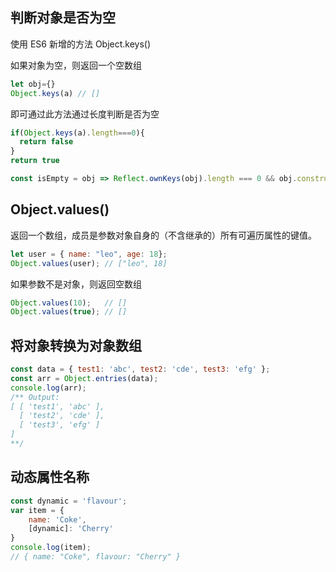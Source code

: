 ## 判断对象是否为空
使用 ES6 新增的方法 Object.keys()

如果对象为空，则返回一个空数组
```js
let obj={}
Object.keys(a) // []
```
即可通过此方法通过长度判断是否为空
```js
if(Object.keys(a).length===0){
  return false
}
return true
```

```js
const isEmpty = obj => Reflect.ownKeys(obj).length === 0 && obj.constructor === Object;
```

## Object.values()

返回一个数组，成员是参数对象自身的（不含继承的）所有可遍历属性的键值。
```js
let user = { name: "leo", age: 18};
Object.values(user); // ["leo", 18]
```

如果参数不是对象，则返回空数组
```js
Object.values(10);   // []
Object.values(true); // []
```

## 将对象转换为对象数组
```js
const data = { test1: 'abc', test2: 'cde', test3: 'efg' };
const arr = Object.entries(data);
console.log(arr);
/** Output:
[ [ 'test1', 'abc' ],
  [ 'test2', 'cde' ],
  [ 'test3', 'efg' ]
]
**/
```

## 动态属性名称

```js
const dynamic = 'flavour';
var item = {
    name: 'Coke',
    [dynamic]: 'Cherry'
}
console.log(item); 
// { name: "Coke", flavour: "Cherry" }
```